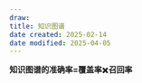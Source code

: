 ```yaml
---
draw:
title: 知识图谱
date created: 2025-02-14
date modified: 2025-04-05
---
```

**知识图谱的准确率=覆盖率**✖️**召回率**
